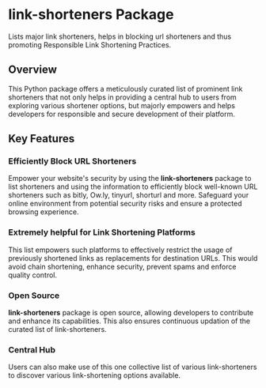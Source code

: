 # link-shorteners Package

Lists major link shorteners, helps in blocking url shorteners and thus promoting Responsible Link Shortening Practices.

## Overview

This Python package offers a meticulously curated list of prominent link shorteners that not only helps in providing a central hub to users from exploring various shortener options, but majorly empowers and helps developers for responsible and secure development of their platform.

## Key Features

### Efficiently Block URL Shorteners
Empower your website's security by using the **link-shorteners** package to list shorteners and using the information to efficiently block well-known URL shorteners such as bitly, Ow.ly, tinyurl, shorturl and more. Safeguard your online environment from potential security risks and ensure a protected browsing experience.

### Extremely helpful for Link Shortening Platforms
This list empowers such platforms to effectively restrict the usage of previously shortened links as replacements for destination URLs. This would avoid chain shortening, enhance security, prevent spams and enforce quality control.

### Open Source
**link-shorteners** package is open source, allowing developers to contribute and enhance its capabilities. This also ensures continuous updation of the curated list of link-shorteners.

### Central Hub
Users can also make use of this one collective list of various link-shorteners to discover various link-shortening options available.
